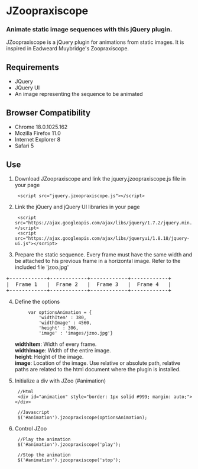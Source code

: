 JZoopraxiscope
==============
### Animate static image sequences with this jQuery plugin.

JZoopraxiscope is a jQuery plugin for animations from static images. It is inspired in Eadweard Muybridge's Zoopraxiscope. 


Requirements
-------------
* JQuery
* JQuery UI
* An image representing the sequence to be animated


Browser Compatibility
---------------------
* Chrome  18.0.1025.162
* Mozilla Firefox 11.0
* Internet Explorer 8
* Safari 5


Use
---

1. Download JZoopraxiscope and link the jquery.jzoopraxiscope.js file in your page

		<script src="jquery.jzoopraxiscope.js"></script>


2. Link the jQuery and jQuery UI libraries in your page

		<script src="https://ajax.googleapis.com/ajax/libs/jquery/1.7.2/jquery.min.js"></script>
		<script src="https://ajax.googleapis.com/ajax/libs/jqueryui/1.8.18/jquery-ui.js"></script>

		
3. Prepare the static sequence. Every frame must have the same width and be attached to his previous frame in a horizontal image. Refer to the included file 'jzoo.jpg'
<pre>
+------------+------------+------------+------------+
|  Frame 1   |  Frame 2   |  Frame 3   |  Frame 4   |
+------------+------------+------------+------------+
</pre>

4. Define the options

			var optionsAnimation = {
				'widthItem' : 380,
				'widthImage' : 4560,
				'height' : 306,
				'image' : 'images/jzoo.jpg'}

	**widthItem**: Width of every frame.   
	**widthImage**: Width of the entire image.   
	**height**: Height of the image.   
	**image**: Location of the image. Use relative or absolute path, relative paths are related to the html document where the plugin is installed.   


5. Initialize a div with JZoo (#animation)
		
		//Html
		<div id="animation" style="border: 1px solid #999; margin: auto;"></div>

		//Javascript
		$('#animation').jzoopraxiscope(optionsAnimation);
				

6. Control JZoo

		//Play the animation
		$('#animation').jzoopraxiscope('play');
		
		//Stop the animation
		$('#animation').jzoopraxiscope('stop');
